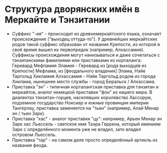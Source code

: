 # Структура дворянских имён в Меркайте и Тэнзитании
* Суффикс "-ия" - происходит из древнемеркайтского языка, означает происхождение ("выходец оттуда-то"). У древнейших меркайтских родов такой суффикс образован от названия Крепости, из которой в своё время вышел их первопредок (например, Алхассамия). Суффиксы происхождения могут нанизываться и даже сочетаться с тэнзитанскими фамилиями или приставками из норталанга: Геревард Мефламия Эламия - Геревард из [рода выходцев из Крепости] Мефлама, из [феодального владения] Элама, Нэйе Таргольд Хикламия Алхассамия - Нэйе Таргольд родом из города Хиклама, нынешнее место службы - город Беральск / Алхассама.
* Приставка "эн" - типичная норталангская приставка для тэнзитан и меркайтов, аналог немецкой приставки "фон" из нашего мира. В диалектах тэнзитан-горцев, населявших королевство Хассорум, подземное государство Ноксиар и южные провинции империи Тангерлау, приставка заменяется на "тьен" (например, Алай Менар эн / тьен Зарк).
* Приставка "хас" - аналог приставки "цу": например, Арьен Менар эн Зарк хас Льессель - светское имя Таэра Геррена, который имением Зарк с определённого момента уже не владел, зато владел островом Льессель. 
* Приставка "тар" - на самом деле просто определённый артикль из названия феода.
